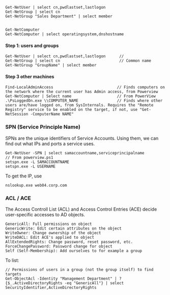 ```
Get-NetUser | select cn,pwdlastset,lastlogon
Get-NetGroup | select cn
Get-NetGroup "Sales Department" | select member


Get-NetComputer
Get-NetComputer | select operatingsystem,dnshostname

```

#### Step 1: users and groups
```
Get-NetUser | select cn,pwdlastset,lastlogon      //
Get-NetGroup | select cn                          // Common name 
Get-NetGroup "GroupName" | select member
```


#### Step 3 other machines
```
Find-LocalAdminAccess                            // Finds computers on the network where the current user has Admin access, from Powerview
Get-NetComputer | Select name                    // From PowerView
.\PsLoggedOn.exe \\COMPUTER_NAME                 // Finds where other users are/have logged on, from SysInternals. Requires the "Remote Registry" service to be enabled on the target, if not, use "Get-NetSession -ComputerName NAME"

```


### SPN (Service Principle Name)
SPNs are the unique identifiers of Service Accounts. Using them, we can find out what IPs and ports a service uses.
```
Get-NetUser -SPN | select samaccountname,serviceprincipalname            // From powerview.ps1
setspn.exe -L SAMACCOUNTNAME
setspn.exe -L USERNAME
```
To get the IP, use
```
nslookup.exe web04.corp.com
```


### ACL / ACE
The Access Controll List (ACL) and Access Control Entries (ACE) decide user-specific accesses to AD objects. 
```
GenericAll: Full permissions on object
GenericWrite: Edit certain attributes on the object
WriteOwner: Change ownership of the object
WriteDACL: Edit ACE's applied to object
AllExtendedRights: Change password, reset password, etc.
ForceChangePassword: Password change for object
Self (Self-Membership): Add ourselves to for example a group
```

To list:
```
// Permissions of users in a group (not the group itself) to find targets
Get-ObjectAcl -Identity "Management Department" | ? {$_.ActiveDirectoryRights -eq "GenericAll"} | select SecurityIdentifier,ActiveDirectoryRights  
```
